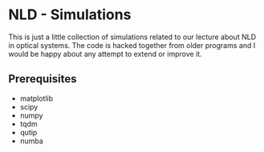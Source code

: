 # NLD - Simulations

This is just a little collection of simulations related to our lecture about NLD in optical systems. The code is hacked together from older programs and I would be happy about any attempt to extend or improve it.

## Prerequisites

- matplotlib
- scipy
- numpy
- tqdm
- qutip
- numba
